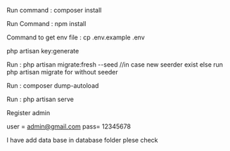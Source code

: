 Run command : composer install

Run Command : npm install

Command to get env file : cp .env.example .env

php artisan key:generate

Run : php artisan migrate:fresh --seed  //in case new seerder exist else run php artisan migrate for without seeder

Run : composer dump-autoload 

Run : php artisan serve 



Register admin 

user = admin@gmail.com
pass= 12345678

I have add data base in database folder plese check